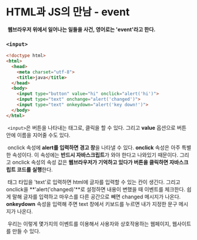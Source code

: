 # HTML과 JS의 만남 - event



​	**웹브라우저 위에서 일어나는 일들을 사건, 영어로는 'event'라고 한다.**



### `<input>`

```html
<!doctype html>
<html>
  <head>
    <meta charset="utf-8">
    <title>java</title>
  </head>
  <body>
    <input type="button" value="hi" onclick="alert('hi')">
    <input type="text" onchange="alert('changed')">
    <input type="text" onkeydown="alert('key down!')">
  </body>
</html>
```

​	`<input>`은 버튼을 나타내는 태그로, 클릭을 할 수 있다. 그리고 **value** 옵션으로 버튼 안에 이름을 지어줄 수도 있다.

​	onclick 속성에 **alert를 입력하면 경고 창**을 나타낼 수 있다. **onclick** 속성은 아주 특별한 속성이다. 이 속성에는 **반드시 자바스크립트**가 와야 한다고 나와있기 때문이다. 그리고 onclick 속성의 속성 값은 **웹브라우저가 기억하고 있다가 버튼을 클릭하면 자바스크립트 코드를 실행**한다.

​	태그 타입을 'text'로 입력하면 html에 글자를 입력할 수 있는 칸이 생긴다. 그리고 onclick을 **'alert('changed)'**로 설정하면 내용이 변했을 때 이벤트를 체크한다. 쉽게 말해 글자를 입력하고 마우스를 다른 공간으로 빼면 changed 메시지가 나온다. **onkeydown** 속성을 입력해 주면 text 창에서 키보드를 누르면 내가 지정한 문구 메시지가 나온다. 

​	우리는 이렇게 몇가지의 이벤트를 이용해서 사용자와 상호작용하는 웹페이지, 웹사이트를 만들 수 있다.
